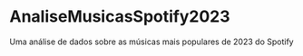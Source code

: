 # AnaliseMusicasSpotify2023
Uma análise de dados sobre as músicas mais populares de 2023 do Spotify 
